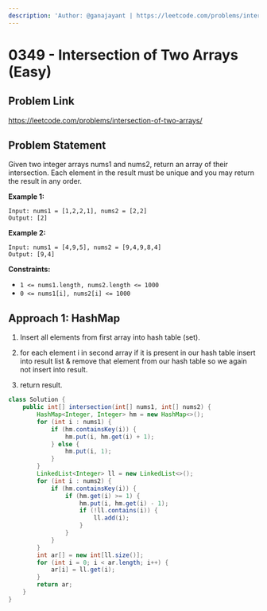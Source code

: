 ```yaml
---
description: 'Author: @ganajayant | https://leetcode.com/problems/intersection-of-two-arrays/'
---
```


# 0349 - Intersection of Two Arrays (Easy)

## Problem Link

https://leetcode.com/problems/intersection-of-two-arrays/

## Problem Statement

Given two integer arrays nums1 and nums2, return an array of their intersection. Each element in the result must be unique and you may return the result in any order.

**Example 1:**

```
Input: nums1 = [1,2,2,1], nums2 = [2,2]
Output: [2]
```

**Example 2:**

```
Input: nums1 = [4,9,5], nums2 = [9,4,9,8,4]
Output: [9,4]
```

**Constraints:**

* `1 <= nums1.length, nums2.length <= 1000`
* `0 <= nums1[i], nums2[i] <= 1000` 

## Approach 1: HashMap
1) Insert all elements from first array into hash table (set).

2) for each element i in second array if it is present in our hash table insert into result list & remove that element from our hash table so we again not insert into result.

3) return result. 
<Tabs>
<TabItem value="java" label="Java">
<SolutionAuthor name="@ganajayant"/>

```java
class Solution {
    public int[] intersection(int[] nums1, int[] nums2) {
        HashMap<Integer, Integer> hm = new HashMap<>();
        for (int i : nums1) {
            if (hm.containsKey(i)) {
                hm.put(i, hm.get(i) + 1);
            } else {
                hm.put(i, 1);
            }
        }
        LinkedList<Integer> ll = new LinkedList<>();
        for (int i : nums2) {
            if (hm.containsKey(i)) {
                if (hm.get(i) >= 1) {
                    hm.put(i, hm.get(i) - 1);
                    if (!ll.contains(i)) {
                        ll.add(i);
                    }
                }
            }
        }
        int ar[] = new int[ll.size()];
        for (int i = 0; i < ar.length; i++) {
            ar[i] = ll.get(i);
        }
        return ar;
    }
}
```
</TabItem>
</Tabs>
